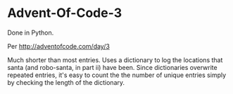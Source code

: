 # Advent-Of-Code-3

Done in Python. 

Per http://adventofcode.com/day/3

Much shorter than most entries. Uses a dictionary to log the locations that santa (and robo-santa, in part ii) have been. Since dictionaries overwrite repeated entries, it's easy to count the the number of unique entries simply by checking the length of the dictionary.
